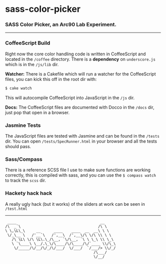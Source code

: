 sass-color-picker
=================

### SASS Color Picker, an Arc90 Lab Experiment.

---

### CoffeeScript Build

Right now the core color handling code is written in CoffeeScript and located in the `/coffee` directory. There is a **dependency** on `underscore.js` which is in the `/js/lib` dir. 

**Watcher:** There is a Cakefile which will run a watcher for the CoffeeScript files, you can kick this off in the root dir with:

```bash
$ cake watch
```

This will autocompile CoffeeScript into JavaScript in the `/js` dir.

**Docs:** The CoffeeScript files are documented with Docco in the `/docs` dir, just pop that open in a browser.

### Jasmine Tests

The JavaScript files are tested with Jasmine and can be found in the `/tests` dir. You can open `/tests/SpecRunner.html` in your browser and all the tests should pass.

### Sass/Compass

There is a reference SCSS file I use to make sure functions are working correctly, this is compiled with sass, and you can use the `$ compass watch` to track the `scss` dir.

### Hackety hack hack

A really ugly hack (but it works) of the sliders at work can be seen in `/test.html`

---

```text
 ____                                      __     
/\  _`\                                   /\ \    
\ \,\L\_\     __      ____    ____  __  __\ \ \   
 \/_\__ \   /'__`\   /',__\  /',__\/\ \/\ \\ \ \  
   /\ \L\ \/\ \L\.\_/\__, `\/\__, `\ \ \_\ \\ \_\ 
   \ `\____\ \__/.\_\/\____/\/\____/\/`____ \\/\_\
    \/_____/\/__/\/_/\/___/  \/___/  `/___/> \\/_/
                                        /\___/    
                                        \/__/     

```

